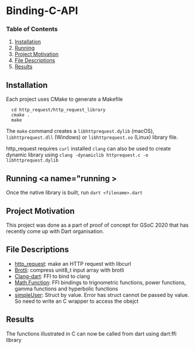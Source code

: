 # Binding-C-API

### Table of Contents
1. [Installation](#installation)
2. [Running](#running)
3. [Project Motivation](#motivation)
4. [File Descriptions](#files)
5. [Results](#result)

## Installation <a name="installation"></a>
Each project uses CMake to generate a Makefile
```
  cd http_request/http_request_library
  cmake .
  make 
```
The ```make``` command creates a ```libhttprequest.dylib``` (macOS), ```libhttprequest.dll``` (Windows) or ```libhttprequest.so``` (Linux) library file.

http_request requires ```curl``` installed
```clang``` can also be used to create dynamic library using ```clang -dynamiclib httprequest.c -o libhttprequest.dylib``` 

## Running <a name="running ></a>

  Once the native library is built, run ```dart <filename>.dart```
  
## Project Motivation<a name="motivation"></a>
This project was done as a part of proof of concept for GSoC 2020 that has recently come up with Dart organisation.

## File Descriptions <a name="files"></a>
- [http_request](https://github.com/Dhanush1014/Binding-C-API/tree/master/http_request): make an HTTP request with libcurl
- [Brotli](https://github.com/Dhanush1014/Binding-C-API/tree/master/Brotli): compress unit8_t input array with brotli
- [Clang-dart](https://github.com/Dhanush1014/Binding-C-API/tree/master/Clang-dart): FFI to bind to clang
- [Math Function](https://github.com/Dhanush1014/Binding-C-API/tree/master/Math_Functions): FFI bindings to trignometric functions, power functions, gamma functions and hyperbolic functions
- [simpleUser](https://github.com/Dhanush1014/Binding-C-API/tree/master/simpleUser): Struct by value. Error has struct cannot be passed by value. So need to write an C wrapper to access the obejct

## Results<a name="results"></a>
The functions illustrated in C can now be called from dart using dart:ffi library

